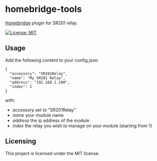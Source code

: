 # homebridge-tools
[Homebridge](https://homebridge.io) plugin for SR201 relay.

[![License: MIT](https://img.shields.io/badge/License-MIT-yellow.svg)](https://opensource.org/licenses/MIT)

## Usage
Add the following content to your config.json:
````
{
  "accessory": "SR201Relay",
  "name": "My SR201 Relay",
  "address": "192.168.1.100",
  "index": 1
}
````
with:
* *accessory* set to "SR201Relay"
* *name* your module name
* *address* the ip address of the module
* *index* the relay you wish to manage on your module (starting from 1)


## Licensing
This project is licensed under the MIT license.
